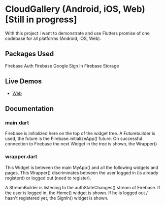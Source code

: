 # CloudGallery (Android, iOS, Web) [Still in progress]

With this project I want to demonstrate and use Flutters promise of one codebase for all platforms (Android, iOS, Web).

## Packages Used

Firebase Auth
Firebase Google Sign In
Firebase Storage

## Live Demos

- [Web](https://flutterwebapps.com)

## Documentation

### main.dart
Firebase is initialized here on the top of the widget tree. A Futurebuilder is used, the future is the Firebase.initializeApp() future. On successful connection to Firebase the next Widget in the tree is shown, the Wrapper()

### wrapper.dart
This Widget is between the main MyApp() and all the following widgets and pages. This Wrapper() discriminates between the user logged in (is already registerd) or logged out (need to register).

A StreamBuilder is listening to the authStateChanges() stream of Firebase. If the user is logged in, the Home() widget is shown. If he is logged out / hasn't registered yet, the SignIn() widget is shown.


